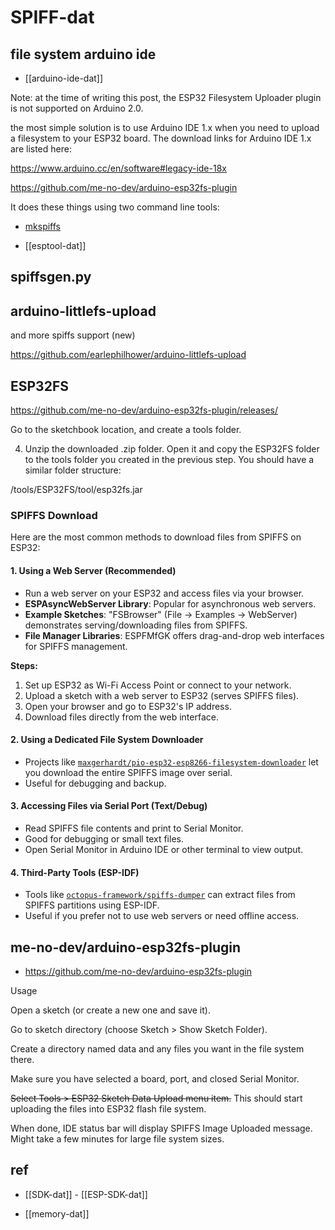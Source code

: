 
# SPIFF-dat





## file system arduino ide 

- [[arduino-ide-dat]]

Note: at the time of writing this post, the ESP32 Filesystem Uploader plugin is not supported on Arduino 2.0.


the most simple solution is to use Arduino IDE 1.x when you need to upload a filesystem to your ESP32 board. The download links for Arduino IDE 1.x are listed here:

https://www.arduino.cc/en/software#legacy-ide-18x

https://github.com/me-no-dev/arduino-esp32fs-plugin

It does these things using two command line tools:

- [mkspiffs](https://github.com/igrr/mkspiffs)



- [[esptool-dat]]


## spiffsgen.py



## arduino-littlefs-upload

and more spiffs support (new)

https://github.com/earlephilhower/arduino-littlefs-upload


## ESP32FS

https://github.com/me-no-dev/arduino-esp32fs-plugin/releases/

Go to the sketchbook location, and create a tools folder.

4) Unzip the downloaded .zip folder. Open it and copy the ESP32FS folder to the tools folder you created in the previous step. You should have a similar folder structure:

<Sketchbook-location>/tools/ESP32FS/tool/esp32fs.jar

### SPIFFS Download

Here are the most common methods to download files from SPIFFS on ESP32:

#### 1. Using a Web Server (Recommended)
- Run a web server on your ESP32 and access files via your browser.
- **ESPAsyncWebServer Library**: Popular for asynchronous web servers.
- **Example Sketches**: "FSBrowser" (File → Examples → WebServer) demonstrates serving/downloading files from SPIFFS.
- **File Manager Libraries**: ESPFMfGK offers drag-and-drop web interfaces for SPIFFS management.

**Steps:**
1. Set up ESP32 as Wi-Fi Access Point or connect to your network.
2. Upload a sketch with a web server to ESP32 (serves SPIFFS files).
3. Open your browser and go to ESP32's IP address.
4. Download files directly from the web interface.

#### 2. Using a Dedicated File System Downloader
- Projects like [`maxgerhardt/pio-esp32-esp8266-filesystem-downloader`](https://github.com/maxgerhardt/pio-esp32-esp8266-filesystem-downloader) let you download the entire SPIFFS image over serial.
- Useful for debugging and backup.

#### 3. Accessing Files via Serial Port (Text/Debug)
- Read SPIFFS file contents and print to Serial Monitor.
- Good for debugging or small text files.
- Open Serial Monitor in Arduino IDE or other terminal to view output.

#### 4. Third-Party Tools (ESP-IDF)
- Tools like [`octopus-framework/spiffs-dumper`](https://github.com/octopus-framework/spiffs-dumper) can extract files from SPIFFS partitions using ESP-IDF.
- Useful if you prefer not to use web servers or need offline access.




## me-no-dev/arduino-esp32fs-plugin

- https://github.com/me-no-dev/arduino-esp32fs-plugin


Usage

Open a sketch (or create a new one and save it).

Go to sketch directory (choose Sketch > Show Sketch Folder).

Create a directory named data and any files you want in the file system there.

Make sure you have selected a board, port, and closed Serial Monitor.

~~Select Tools > ESP32 Sketch Data Upload menu item.~~ This should start uploading the files into ESP32 flash file system.

When done, IDE status bar will display SPIFFS Image Uploaded message. Might take a few minutes for large file system sizes.



## ref 

- [[SDK-dat]] - [[ESP-SDK-dat]]

- [[memory-dat]]


